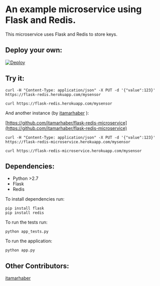 # An example microservice using Flask and Redis.

This microservice uses Flask and Redis to store keys.

## Deploy your own:

[![Deploy](https://www.herokucdn.com/deploy/button.png)](https://heroku.com/deploy)

## Try it:

```
curl -H "Content-Type: application/json" -X PUT -d '{"value":123}' https://flask-redis.herokuapp.com/mysensor

curl https://flask-redis.herokuapp.com/mysensor
```

And another instance (by [itamarhaber](https://github.com/itamarhaber)
):

[https://github.com/itamarhaber/flask-redis-microservice](https://github.com/itamarhaber/flask-redis-microservice)

```
curl -H "Content-Type: application/json" -X PUT -d '{"value":123}' https://flask-redis-microservice.herokuapp.com/mysensor

curl https://flask-redis-microservice.herokuapp.com/mysensor
```

## Dependencies:

* Python >2.7
* Flask
* Redis

To install dependencies run:

```
pip install flask
pip install redis
```

To run the tests run:

```
python app_tests.py
```

To run the application:

```
python app.py
```

## Other Contributors:

[itamarhaber](https://github.com/itamarhaber)
